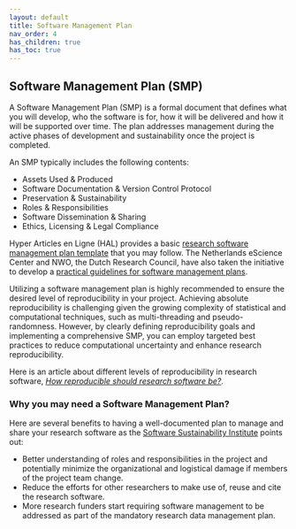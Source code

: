 ```yaml
---
layout: default
title: Software Management Plan
nav_order: 4
has_children: true
has_toc: true
---
```


## Software Management Plan (SMP)

A Software Management Plan (SMP) is a formal document that defines what you will develop, who the software is for, how it will be delivered and how it will be supported over time. The plan addresses management during the active phases of development and sustainability once the project is completed.  

An SMP typically includes the following contents:  

- Assets Used & Produced
- Software Documentation & Version Control Protocol
- Preservation & Sustainability
- Roles & Responsibilities
- Software Dissemination & Sharing
- Ethics, Licensing & Legal Compliance

Hyper Articles en Ligne (HAL) provides a basic [research software management plan template](https://hal.science/hal-01802565) that you may follow. The Netherlands eScience Center and NWO, the Dutch Research Council, have also taken the initiative to develop a [practical guidelines for software management plans](https://zenodo.org/records/7185371).  

Utilizing a software management plan is highly recommended to ensure the desired level of reproducibility in your project. Achieving absolute reproducibility is challenging given the growing complexity of statistical and computational techniques, such as multi-threading and pseudo-randomness. However, by clearly defining reproducibility goals and implementing a comprehensive SMP, you can employ targeted best practices to reduce computational uncertainty and enhance research reproducibility.  

Here is an article about different levels of reproducibility in research software, [_How reproducible should research software be?_](https://zenodo.org/record/4761867).  

### Why you may need a Software Management Plan?

Here are several benefits to having a well-documented plan to manage and share your research software as the [Software Sustainability Institute](https://www.software.ac.uk/guide/writing-and-using-software-management-plan) points out:  

- Better understanding of roles and responsibilities in the project and potentially minimize the organizational and logistical damage if members of the project team change.  
- Reduce the efforts for other researchers to make use of, reuse and cite the research software.  
- More research funders start requiring software management to be addressed as part of the mandatory research data management plan.  
